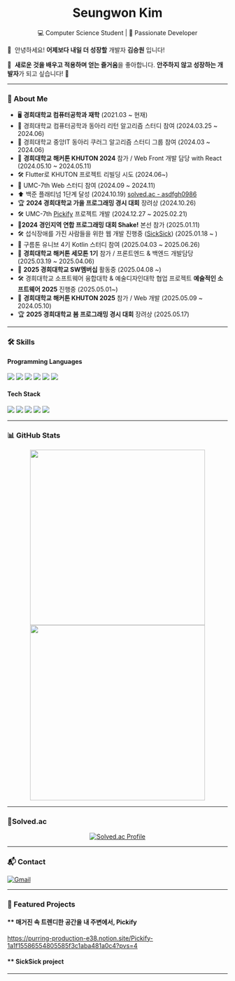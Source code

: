 <h1 align="center">Seungwon Kim</h1>
<p align="center">
  💻 Computer Science Student | 🚀 Passionate Developer

  🙌  안녕하세요! **어제보다 내일 더 성장할** 개발자 **김승원** 입니다!

👾  **새로운 것을 배우고 적용하며 얻는 즐거움**을 좋아합니다. **안주하지 않고 성장하는 개발자**가 되고 싶습니다! 🌱
</p>

---

### 📌 About Me  
- 🖥️ **경희대학교 컴퓨터공학과 재학**  (2021.03 ~ 현재)
- 📖 경희대학교 컴퓨터공학과 동아리 리턴 알고리즘 스터디 참여 (2024.03.25 ~ 2024.06)
- 📖 경희대학교 중앙IT 동아리 쿠러그 알고리즘 스터디 그룹 참여 (2024.03 ~ 2024.06)
- 🚩 **경희대학교 해커톤 KHUTON 2024** 참가 / Web Front 개발 담당 with React (2024.05.10 ~ 2024.05.11)
- 🛠️ Flutter로 KHUTON 프로젝트 리빌딩 시도 (2024.06~)
- 📖 UMC-7th Web 스터디 참여 (2024.09 ~ 2024.11)
- ⬆️ 백준 플래티넘 1단계 달성 (2024.10.19) [solved.ac - asdfgh0986](https://solved.ac/profile/asdfgh0986)
- 🏆 **2024 경희대학교 가을 프로그래밍 경시 대회** 장려상 (2024.10.26)
- 🛠️ UMC-7th [Pickify](https://github.com/Team-Pickify/Pickfy-FE) 프로젝트 개발 (2024.12.27 ~ 2025.02.21)
- 🚩**2024 경인지역 연합 프로그래밍 대회 Shake!** 본선 참가 (2025.01.11)
- 🛠️ 섭식장애를 가진 사람들을 위한 웹 개발 진행중 ([SickSick](https://github.com/SickSickproject/SickSick-FE)) (2025.01.18 ~ )
- 📖 구름톤 유니브 4기 Kotlin 스터디 참여 (2025.04.03 ~ 2025.06.26)
- 🚩 **경희대학교 해커톤 세모톤 1기** 참가 / 프론트엔드 & 백엔드 개발담당 (2025.03.19 ~ 2025.04.06)
- 🏫 **2025 경희대학교 SW멤버십** 활동중 (2025.04.08 ~)
- 🛠️ 경희대학교 소프트웨어 융합대학 & 예술디자인대학 협업 프로젝트 **예술적인 소프트웨어 2025** 진행중 (2025.05.01~)
- 🚩 **경희대학교 해커톤 KHUTON 2025** 참가 / Web 개발 (2025.05.09 ~ 2024.05.10)
- 🏆 **2025 경희대학교 봄 프로그래밍 경시 대회** 장려상 (2025.05.17)
---

### 🛠️ Skills  
#### **Programming Languages**  
<p align="left">
  <img src="https://img.shields.io/badge/C-00599C?style=for-the-badge&logo=c&logoColor=white">
  <img src="https://img.shields.io/badge/C%2B%2B-00599C?style=for-the-badge&logo=c%2B%2B&logoColor=white">
  <img src="https://img.shields.io/badge/Dart-0175C2?style=for-the-badge&logo=dart&logoColor=white">
  <img src="https://img.shields.io/badge/HTML-E34F26?style=for-the-badge&logo=html5&logoColor=white">
  <img src="https://img.shields.io/badge/CSS-1572B6?style=for-the-badge&logo=css3&logoColor=white">
  <img src="https://img.shields.io/badge/JavaScript-F7DF1E?style=for-the-badge&logo=javascript&logoColor=black">
</p>


#### **Tech Stack**  
<p align="left">
  <img src="https://img.shields.io/badge/React-61DAFB?style=for-the-badge&logo=react&logoColor=black">
  <img src="https://img.shields.io/badge/Flutter-02569B?style=for-the-badge&logo=flutter&logoColor=white">
  <img src="https://img.shields.io/badge/Kakao%20Maps-FFCD00?style=for-the-badge&logo=kakao&logoColor=black">
  <img src="https://img.shields.io/badge/Node.js-339933?style=for-the-badge&logo=nodedotjs&logoColor=white">
  <img src="https://img.shields.io/badge/MongoDB-47A248?style=for-the-badge&logo=mongodb&logoColor=white">
</p>



---

### 📊 GitHub Stats  
<p align="center">
  <img src="https://github-readme-stats.vercel.app/api?username=5eungwon&show_icons=true&theme=radical" width="400">
  <img src="https://github-readme-streak-stats.herokuapp.com/?user=5eungwon&theme=radical" width="400">
</p>

---

### 🏅Solved.ac
<p align="center">
  <!-- 백준 solved.ac 티어 뱃지 -->
  <a href="https://solved.ac/asdfgh0986">
    <img src="http://mazassumnida.wtf/api/v2/generate_badge?boj=asdfgh0986" alt="Solved.ac Profile">
  </a>
</p>

---

### 📬 Contact  
[![Gmail](https://img.shields.io/badge/Gmail-EA4335?style=for-the-badge&logo=gmail&logoColor=white)](mailto:kimseung0630@khu.ac.kr)  

---

### 🚀 Featured Projects  
#### ** 매거진 속 트렌디한 공간을 내 주변에서, Pickify
https://purring-production-e38.notion.site/Pickify-1a1f15586554805585f3c1aba481a0c4?pvs=4

#### ** SickSick project

---


